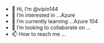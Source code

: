 - 👋 Hi, I’m @vipin144
- 👀 I’m interested in ...Azure
- 🌱 I’m currently learning ...Azure 104
- 💞️ I’m looking to collaborate on ...
- 📫 How to reach me ...

<!---
vipin144/vipin144 is a ✨ special ✨ repository because its `README.md` (this file) appears on your GitHub profile.
You can click the Preview link to take a look at your changes.
--->
